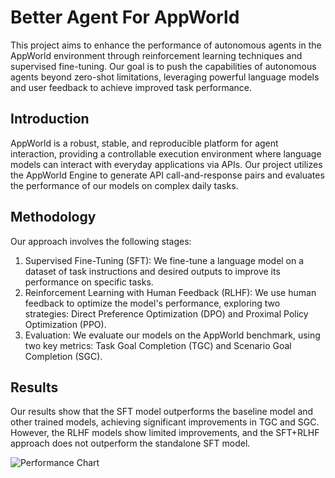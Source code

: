 # Better Agent For AppWorld
This project aims to enhance the performance of autonomous agents in the AppWorld environment through reinforcement learning techniques and supervised fine-tuning. Our goal is to push the capabilities of autonomous agents beyond zero-shot limitations, leveraging powerful language models and user feedback to achieve improved task performance.

## Introduction
AppWorld is a robust, stable, and reproducible platform for agent interaction, providing a controllable execution environment where language models can interact with everyday applications via APIs. Our project utilizes the AppWorld Engine to generate API call-and-response pairs and evaluates the performance of our models on complex daily tasks.

## Methodology
Our approach involves the following stages:

1. Supervised Fine-Tuning (SFT): We fine-tune a language model on a dataset of task instructions and desired outputs to improve its performance on specific tasks.
2. Reinforcement Learning with Human Feedback (RLHF): We use human feedback to optimize the model's performance, exploring two strategies: Direct Preference Optimization (DPO) and Proximal Policy Optimization (PPO).
3. Evaluation: We evaluate our models on the AppWorld benchmark, using two key metrics: Task Goal Completion (TGC) and Scenario Goal Completion (SGC).

## Results
Our results show that the SFT model outperforms the baseline model and other trained models, achieving significant improvements in TGC and SGC. However, the RLHF models show limited improvements, and the SFT+RLHF approach does not outperform the standalone SFT model.

![Performance Chart](./asset/Performance_comparison_conclusion.png)
